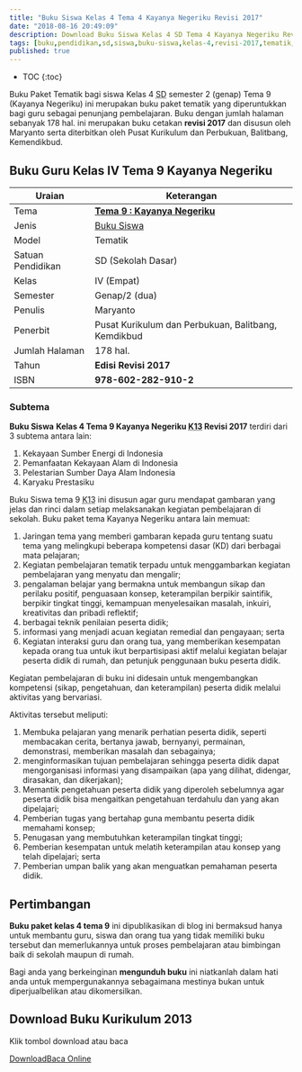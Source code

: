 ```yaml
---
title: "Buku Siswa Kelas 4 Tema 4 Kayanya Negeriku Revisi 2017"
date: "2018-08-16 20:49:09"
description: Download Buku Siswa Kelas 4 SD Tema 4 Kayanya Negeriku Revisi 2017 merupakan buku paket tematik kurikulum 2013 terdiri dari beberapa tema.
tags: [buku,pendidikan,sd,siswa,buku-siswa,kelas-4,revisi-2017,tematik,download]
published: true
---
```

* TOC
{:toc}

<script type="application/ld+json">
{
  "@context":"http://schema.org",
  "@type":"Book",
  "name" : "{{ page.title }}",
  "author": {
    "@type":"Person",
    "name":"Maryanto."
  },
  "url" : "{{ site.url }}{{ page.url }}",
  "workExample" : [{
    "@type": "Book",
    "isbn": "978-602-282-910-2",
    "bookEdition": "Revisi 2017",
    "bookFormat": "http://schema.org/Hardcover",
    "potentialAction":{
    "@type":"ReadAction",
    "target":
      {
        "@type":"EntryPoint",
        "urlTemplate":"{{ site.url }}{{ page.url }}",
        "actionPlatform":[
          "http://schema.org/DesktopWebPlatform",
          "http://schema.org/IOSPlatform",
          "http://schema.org/AndroidPlatform"
        ]
      }
      }
    }
    ]
    }
 
</script>

Buku Paket Tematik bagi siswa Kelas 4 <acronym title="Sekolah Dasar">SD</acronym> semester 2 (genap) Tema 9 (Kayanya Negeriku) ini merupakan buku paket tematik yang diperuntukkan bagi guru sebagai penunjang pembelajaran. Buku dengan jumlah halaman sebanyak 178 hal. ini merupakan buku cetakan **revisi 2017** dan disusun oleh Maryanto serta diterbitkan oleh Pusat Kurikulum dan Perbukuan, Balitbang, Kemendikbud. 

## Buku Guru Kelas IV Tema 9 Kayanya Negeriku

|Uraian|Keterangan|
| --- | --- |
|Tema|<a href="/bsd/buku-siswa-kelas-4-tema-9-kayanya-negeriku-revisi-2017" title="Buku Siswa Kelas 4 semester 2 Tema 9 Kayanya Negeriku K13 Revisi 2017"><strong>Tema 9 : Kayanya Negeriku</strong></a>|
|Jenis|<a href="/bsd" title="Buku Siswa">Buku Siswa</a>|
|Model|Tematik|
|Satuan Pendidikan|SD (Sekolah Dasar)|
Kelas|IV (Empat)|
|Semester|Genap/2 (dua)|
Penulis|Maryanto|
|Penerbit|Pusat Kurikulum dan Perbukuan, Balitbang, Kemdikbud|
|Jumlah Halaman|178 hal.|
|Tahun|<strong>Edisi Revisi 2017</strong>|
|ISBN|<strong>978-602-282-910-2</strong>|

### Subtema

<b>Buku Siswa</b> <b>Kelas 4 Tema 9 Kayanya Negeriku <acronym title='Kurikulum 2013'>K13</acronym> Revisi 2017</b> terdiri dari 3 subtema antara lain: <ol><li>Kekayaan Sumber Energi di Indonesia</li><li>Pemanfaatan Kekayaan Alam di Indonesia</li><li>Pelestarian Sumber Daya Alam Indonesia</li><li>Karyaku Prestasiku</li></ol>

<p>Buku Siswa tema 9 <acronym title='Kurikulum 2013'>K13</acronym> ini disusun agar guru mendapat gambaran yang jelas dan rinci dalam setiap melaksanakan kegiatan pembelajaran di sekolah. Buku paket tema Kayanya Negeriku antara lain memuat:<ol><li>Jaringan tema yang memberi gambaran kepada guru tentang suatu tema yang melingkupi beberapa kompetensi dasar (KD) dari berbagai mata pelajaran;</li><li>Kegiatan pembelajaran tematik terpadu untuk menggambarkan kegiatan pembelajaran yang menyatu dan mengalir;</li><li>pengalaman belajar yang bermakna untuk membangun sikap dan perilaku positif, penguasaan konsep, keterampilan berpikir saintifik, berpikir tingkat tinggi, kemampuan menyelesaikan masalah, inkuiri, kreativitas dan pribadi reflektif;</li><li>berbagai teknik penilaian peserta didik;</li><li>informasi yang menjadi acuan kegiatan remedial dan pengayaan; serta</li><li>Kegiatan interaksi guru dan orang tua, yang memberikan kesempatan kepada orang tua untuk ikut berpartisipasi aktif melalui kegiatan belajar peserta didik di rumah, dan petunjuk penggunaan buku peserta didik. </li></ol></p><p>Kegiatan pembelajaran di buku ini didesain untuk mengembangkan kompetensi (sikap, pengetahuan, dan keterampilan) peserta didik melalui aktivitas yang bervariasi.</p><p>Aktivitas tersebut meliputi:<ol><li>Membuka pelajaran yang menarik perhatian peserta didik, seperti membacakan cerita, bertanya jawab, bernyanyi, permainan, demonstrasi, memberikan masalah dan sebagainya;</li><li>menginformasikan tujuan pembelajaran sehingga peserta didik dapat mengorganisasi informasi yang disampaikan (apa yang dilihat, didengar, dirasakan, dan dikerjakan);</li><li>Memantik pengetahuan peserta didik yang diperoleh sebelumnya agar peserta didik bisa mengaitkan pengetahuan terdahulu dan yang akan dipelajari;</li><li>Pemberian tugas yang bertahap guna membantu peserta didik memahami konsep;</li><li>Penugasan yang membutuhkan keterampilan tingkat tinggi;</li><li>Pemberian kesempatan untuk melatih keterampilan atau konsep yang telah dipelajari; serta</li><li>Pemberian umpan balik yang akan menguatkan pemahaman peserta didik.</li></ol></p>

## Pertimbangan
**Buku paket kelas 4 tema 9** ini dipublikasikan di blog ini bermaksud hanya untuk membantu guru, siswa dan orang tua yang tidak memiliki buku tersebut dan memerlukannya untuk proses pembelajaran atau bimbingan baik di sekolah maupun di rumah.
<p>Bagi anda yang berkeinginan <b>mengunduh buku</b> ini niatkanlah dalam hati anda untuk mempergunakannya sebagaimana mestinya bukan untuk diperjualbelikan atau dikomersilkan.</p>

## Download Buku Kurikulum 2013
Klik tombol download atau baca
<p class="center"><a class="button download" href="https://docs.google.com/uc?export=download&id=0By0sQxGRuPoIVVYyYlFlWlFZTlk" rel="nofollow" target="_blank" title="Download">Download</a><a class="button demo open-dialog" href="https://drive.google.com/file/d/0By0sQxGRuPoIVVYyYlFlWlFZTlk/preview" Title="Baca Online" rel="nofollow">Baca Online</a></p>
